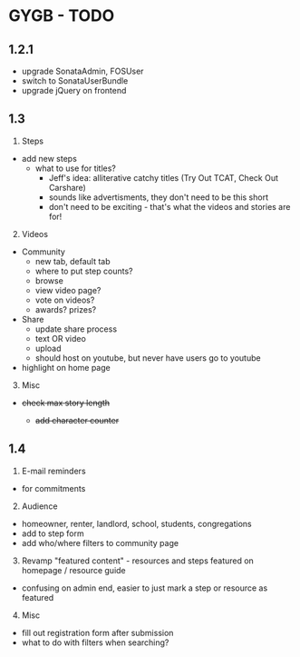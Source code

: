 # GYGB - TODO
	
## 1.2.1
- upgrade SonataAdmin, FOSUser
- switch to SonataUserBundle
- upgrade jQuery on frontend	
	
## 1.3	
1. Steps
 - add new steps
     - what to use for titles?
     	- Jeff's idea: alliterative catchy titles (Try Out TCAT, Check Out Carshare)
     	- sounds like advertisments, they don't need to be this short
     	- don't need to be exciting - that's what the videos and stories are for!
	
2. Videos	
 - Community
     - new tab, default tab
     - where to put step counts?
     - browse			
     - view video page?
     - vote on videos?
     - awards? prizes?
 - Share
     - update share process
     - text OR video						
     - upload		
     - should host on youtube, but never have users go to youtube
 - highlight on home page
 
3.	Misc
 - <del>check max story length
 	- <del>add character counter

## 1.4	
1.	E-mail reminders
 - for commitments
		
2.	Audience
 - homeowner, renter, landlord, school, students, congregations
 - add to step form
 - add who/where filters to community page						
								
3.	Revamp "featured content" - resources and steps featured on homepage / resource guide
 - confusing on admin end, easier to just mark a step or resource as featured
 
4. Misc
 - fill out registration form after submission
 - what to do with filters when searching?
